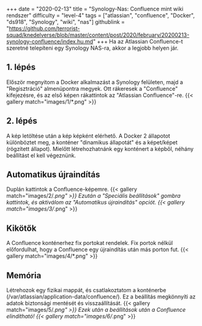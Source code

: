+++
date = "2020-02-13"
title = "Synology-Nas: Confluence mint wiki rendszer"
difficulty = "level-4"
tags = ["atlassian", "confluence", "Docker", "ds918", "Synology", "wiki", "nas"]
githublink = "https://github.com/terrorist-squad/knedelverse/blob/master/content/post/2020/february/20200213-synology-confluence/index.hu.md"
+++
Ha az Atlassian Confluence-t szeretné telepíteni egy Synology NAS-ra, akkor a legjobb helyen jár.
## 1. lépés
Először megnyitom a Docker alkalmazást a Synology felületen, majd a "Regisztráció" almenüpontra megyek. Ott rákeresek a "Confluence" kifejezésre, és az első képen rákattintok az "Atlassian Confluence"-re.
{{< gallery match="images/1/*.png" >}}

## 2. lépés
A kép letöltése után a kép képként elérhető. A Docker 2 állapotot különböztet meg, a konténer "dinamikus állapotát" és a képet/képet (rögzített állapot). Mielőtt létrehozhatnánk egy konténert a képből, néhány beállítást el kell végeznünk.
## Automatikus újraindítás
Duplán kattintok a Confluence-képemre.
{{< gallery match="images/2/*.png" >}}
Ezután a "Speciális beállítások" gombra kattintok, és aktiválom az "Automatikus újraindítás" opciót.
{{< gallery match="images/3/*.png" >}}

## Kikötők
A Confluence konténerhez fix portokat rendelek. Fix portok nélkül előfordulhat, hogy a Confluence egy újraindítás után más porton fut.
{{< gallery match="images/4/*.png" >}}

## Memória
Létrehozok egy fizikai mappát, és csatlakoztatom a konténerbe (/var/atlassian/application-data/confluence/). Ez a beállítás megkönnyíti az adatok biztonsági mentését és visszaállítását.
{{< gallery match="images/5/*.png" >}}
Ezek után a beállítások után a Confluence elindítható!
{{< gallery match="images/6/*.png" >}}
